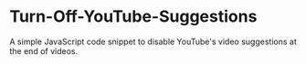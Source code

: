 # Turn-Off-YouTube-Suggestions
A simple JavaScript code snippet to disable YouTube's video suggestions at the end of videos.
